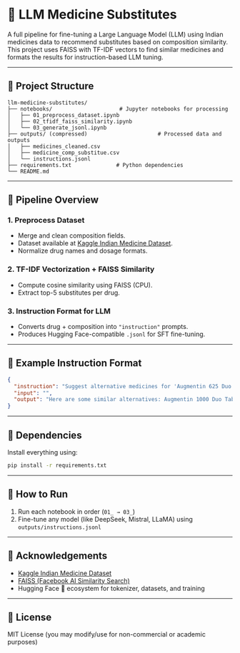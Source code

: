 # 🧠 LLM Medicine Substitutes

A full pipeline for fine-tuning a Large Language Model (LLM) using Indian medicines data to recommend substitutes based on composition similarity. This project uses FAISS with TF-IDF vectors to find similar medicines and formats the results for instruction-based LLM tuning.

---

## 📂 Project Structure

```
llm-medicine-substitutes/
├── notebooks/                     # Jupyter notebooks for processing
│   ├── 01_preprocess_dataset.ipynb
│   ├── 02_tfidf_faiss_similarity.ipynb
│   └── 03_generate_jsonl.ipynb
├── outputs/ (compressed)                      # Processed data and outputs
│   ├── medicines_cleaned.csv
│   ├── medicine_comp_substitue.csv
│   └── instructions.jsonl
├── requirements.txt              # Python dependencies
└── README.md
```

---

## 🚀 Pipeline Overview

### 1. Preprocess Dataset
- Merge and clean composition fields.
- Dataset available at [Kaggle Indian Medicine Dataset](https://www.kaggle.com/datasets/riturajsingh2004/extensive-a-z-medicines-dataset-of-india).
- Normalize drug names and dosage formats.

### 2. TF-IDF Vectorization + FAISS Similarity
- Compute cosine similarity using FAISS (CPU).
- Extract top-5 substitutes per drug.

### 3. Instruction Format for LLM
- Converts drug + composition into `"instruction"` prompts.
- Produces Hugging Face-compatible `.jsonl` for SFT fine-tuning.

---

## 🔄 Example Instruction Format

```json
{
  "instruction": "Suggest alternative medicines for 'Augmentin 625 Duo Tablet', which contains the composition: amoxycillin clavulanic acid.",
  "input": "",
  "output": "Here are some similar alternatives: Augmentin 1000 Duo Tablet, Amoxyclav 625 Tablet, Azithral 500 Tablet, ..."
}
```

---

## 🧰 Dependencies

Install everything using:
```bash
pip install -r requirements.txt
```

---

## 🏁 How to Run

1. Run each notebook in order (`01_ → 03_`)
2. Fine-tune any model (like DeepSeek, Mistral, LLaMA) using `outputs/instructions.jsonl`

---

## 🤝 Acknowledgements

- [Kaggle Indian Medicine Dataset](https://www.kaggle.com/datasets/riturajsingh2004/extensive-a-z-medicines-dataset-of-india)
- [FAISS (Facebook AI Similarity Search)](https://github.com/facebookresearch/faiss)
- Hugging Face 🤗 ecosystem for tokenizer, datasets, and training

---

## 📜 License

MIT License (you may modify/use for non-commercial or academic purposes)